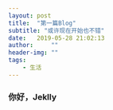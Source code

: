 ```yaml
---
layout: post
title:  "第一篇Blog"
subtitle: "或许现在开始也不错"
date:   2019-05-28 21:02:13 
author:     ""
header-img: ""
tags:
    - 生活
---
```


### 你好，Jeklly